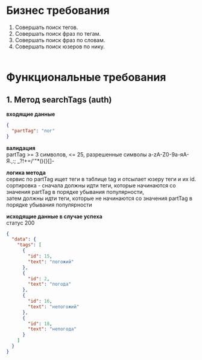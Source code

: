 # Бизнес требования
1. Совершать поиск тегов.
2. Совершать поиск фраз по тегам.
3. Совершать поиск фраз по словам.
4. Совершать поиск юзеров по нику.<br/><br/>

# Функциональные требования
## 1. Метод searchTags (auth)
**входящие данные**<br/>
```json
{
  "partTag": "пог"
}
```
**валидация**<br/>
partTag >= 3 символов, <= 25, разрешенные символы a-zA-Z0-9а-яА-Я.,:; _?!+=/'\"*(){}[]-<br/>

**логика метода**<br/>
сервис по partTag ищет теги в таблице tag и отсылает юзеру теги и их id.<br/>
сортировка - сначала должны идти теги, которые начинаются со значения partTag в порядке убывания популярности,<br/>
затем должны идти теги, которые не начинаются со значения partTag в порядке убывания популярности

**исходящие данные в случае успеха** <br/>статус 200
```json
{
  "data": {
    "tags": [
      {
        "id": 15,
        "text": "погожий"
      },
      {
        "id": 2,
        "text": "погода"
      },
      {
        "id": 16,
        "text": "непогожий"
      },
      {
        "id": 18,
        "text": "непогода"
      }
    ]
  }
}
```